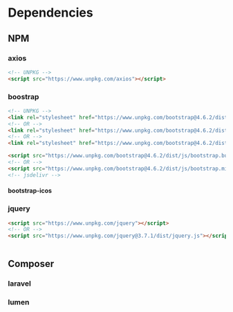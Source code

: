 # Dependencies

## NPM

<!-- UNPKG -->
<!-- <link rel="stylesheet" href="" /> -->
<!-- <script src=""></script> -->

### axios

```html
<!-- UNPKG -->
<script src="https://www.unpkg.com/axios"></script>
```

### boostrap

```html
<!-- UNPKG -->
<link rel="stylesheet" href="https://www.unpkg.com/bootstrap@4.6.2/dist/css/bootstrap-grid.min.css" />
<!-- OR -->
<link rel="stylesheet" href="https://www.unpkg.com/bootstrap@4.6.2/dist/css/bootstrap-reboot.min.css" />
<!-- OR -->
<link rel="stylesheet" href="https://www.unpkg.com/bootstrap@4.6.2/dist/css/bootstrap.min.css" />

<script src="https://www.unpkg.com/bootstrap@4.6.2/dist/js/bootstrap.bundle.min.js"></script>
<!-- OR -->
<script src="https://www.unpkg.com/bootstrap@4.6.2/dist/js/bootstrap.min.js"></script>
<!-- jsdelivr -->
```

#### bootstrap-icos

### jquery

```html
<script src="https://www.unpkg.com/jquery"></script>
<!-- OR -->
<script src="https://www.unpkg.com/jquery@3.7.1/dist/jquery.js"></script>
    
```

## Composer

### laravel

### lumen
